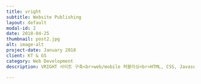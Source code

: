 ```yaml
---
title: vright
subtitle: Website Publishing
layout: default
modal-id: 2
date: 2018-04-25
thumbnail: post2.jpg
alt: image-alt
project-date: January 2018
client: KT & GS
category: Web Development
description: VRIGHT 사이트 구축<br>web/mobile 퍼블리싱<br>HTML, CSS, Javascript

---
```

